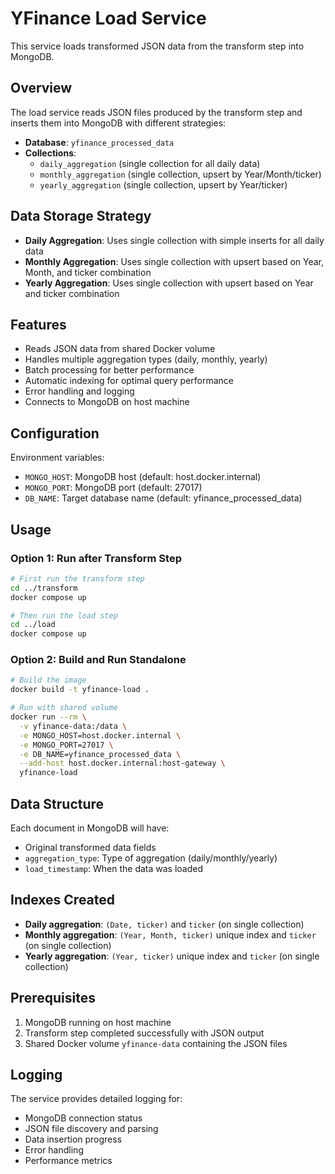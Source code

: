 # YFinance Load Service

This service loads transformed JSON data from the transform step into MongoDB.

## Overview

The load service reads JSON files produced by the transform step and inserts them into MongoDB with different strategies:

- **Database**: `yfinance_processed_data`
- **Collections**: 
  - `daily_aggregation` (single collection for all daily data)
  - `monthly_aggregation` (single collection, upsert by Year/Month/ticker)
  - `yearly_aggregation` (single collection, upsert by Year/ticker)

## Data Storage Strategy

- **Daily Aggregation**: Uses single collection with simple inserts for all daily data
- **Monthly Aggregation**: Uses single collection with upsert based on Year, Month, and ticker combination
- **Yearly Aggregation**: Uses single collection with upsert based on Year and ticker combination

## Features

- Reads JSON data from shared Docker volume
- Handles multiple aggregation types (daily, monthly, yearly)
- Batch processing for better performance
- Automatic indexing for optimal query performance
- Error handling and logging
- Connects to MongoDB on host machine

## Configuration

Environment variables:
- `MONGO_HOST`: MongoDB host (default: host.docker.internal)
- `MONGO_PORT`: MongoDB port (default: 27017)
- `DB_NAME`: Target database name (default: yfinance_processed_data)

## Usage

### Option 1: Run after Transform Step
```bash
# First run the transform step
cd ../transform
docker compose up

# Then run the load step
cd ../load
docker compose up
```

### Option 2: Build and Run Standalone
```bash
# Build the image
docker build -t yfinance-load .

# Run with shared volume
docker run --rm \
  -v yfinance-data:/data \
  -e MONGO_HOST=host.docker.internal \
  -e MONGO_PORT=27017 \
  -e DB_NAME=yfinance_processed_data \
  --add-host host.docker.internal:host-gateway \
  yfinance-load
```

## Data Structure

Each document in MongoDB will have:
- Original transformed data fields
- `aggregation_type`: Type of aggregation (daily/monthly/yearly)
- `load_timestamp`: When the data was loaded

## Indexes Created

- **Daily aggregation**: `(Date, ticker)` and `ticker` (on single collection)
- **Monthly aggregation**: `(Year, Month, ticker)` unique index and `ticker` (on single collection)
- **Yearly aggregation**: `(Year, ticker)` unique index and `ticker` (on single collection)

## Prerequisites

1. MongoDB running on host machine
2. Transform step completed successfully with JSON output
3. Shared Docker volume `yfinance-data` containing the JSON files

## Logging

The service provides detailed logging for:
- MongoDB connection status
- JSON file discovery and parsing
- Data insertion progress
- Error handling
- Performance metrics
